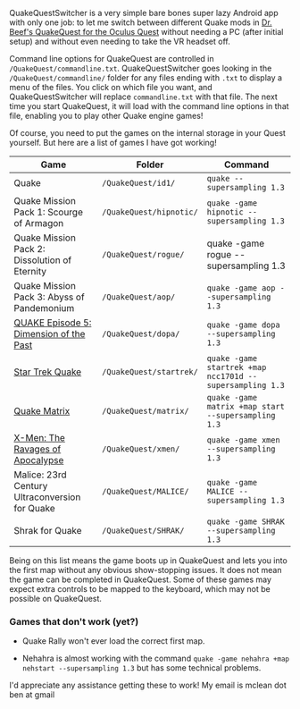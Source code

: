 QuakeQuestSwitcher is a very simple bare bones super lazy Android app with only one job: to let me switch between different Quake mods in [Dr. Beef's QuakeQuest for the Oculus Quest](https://github.com/DrBeef/QuakeQuest) without needing a PC (after initial setup) and without even needing to take the VR headset off.

Command line options for QuakeQuest are controlled in `/QuakeQuest/commandline.txt`. QuakeQuestSwitcher goes looking in the `/QuakeQuest/commandline/` folder for any files ending with `.txt` to display a menu of the files. You click on which file you want, and QuakeQuestSwitcher will replace `commandline.txt` with that file. The next time you start QuakeQuest, it will load with the command line options in that file, enabling you to play other Quake engine games!

Of course, you need to put the games on the internal storage in your Quest yourself. But here are a list of games I have got working!

|Game|Folder|Command|
|---|---|---|
|Quake|`/QuakeQuest/id1/`|`quake --supersampling 1.3`|
|Quake Mission Pack 1: Scourge of Armagon|`/QuakeQuest/hipnotic/`|`quake -game hipnotic --supersampling 1.3`|
|Quake Mission Pack 2: Dissolution of Eternity|`/QuakeQuest/rogue/`|quake -game rogue --supersampling 1.3|
|Quake Mission Pack 3: Abyss of Pandemonium|`/QuakeQuest/aop/`|`quake -game aop --supersampling 1.3`|
|[QUAKE Episode 5: Dimension of the Past](https://archive.org/details/Quake_Episode_5_Dimension_of_the_past)|`/QuakeQuest/dopa/`|`quake -game dopa --supersampling 1.3`|
|[Star Trek Quake](http://www.gamers.org/pub/idgames2/total_conversions/ncc1701d.zip)|`/QuakeQuest/startrek/`|`quake -game startrek +map ncc1701d --supersampling 1.3`|
|[Quake Matrix](https://www.quakewiki.net/archives/qmatrix/)|`/QuakeQuest/matrix/`|`quake -game matrix +map start --supersampling 1.3`|
|[X-Men: The Ravages of Apocalypse](https://www.moddb.com/mods/x-men-ravages-of-apocalypse/downloads/x-men-ravages-of-apocalypse-tc)|`/QuakeQuest/xmen/`|`quake -game xmen --supersampling 1.3`|
|Malice: 23rd Century Ultraconversion for Quake|`/QuakeQuest/MALICE/`|`quake -game MALICE --supersampling 1.3`|
|Shrak for Quake|`/QuakeQuest/SHRAK/`|`quake -game SHRAK --supersampling 1.3`|

Being on this list means the game boots up in QuakeQuest and lets you into the first map without any obvious show-stopping issues. It does not mean the game can be completed in QuakeQuest. Some of these games may expect extra controls to be mapped to the keyboard, which may not be possible on QuakeQuest.

### Games that don't work (yet?)

* Quake Rally won't ever load the correct first map.

* Nehahra is almost working with the command `quake -game nehahra +map nehstart --supersampling 1.3` but has some technical problems.

I'd appreciate any assistance getting these to work! My email is mclean dot ben at gmail
